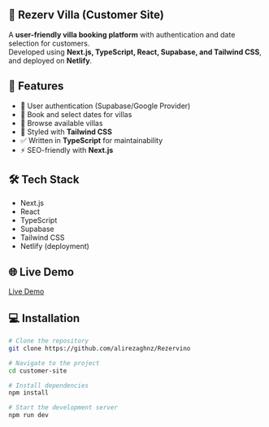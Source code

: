 

## 📝 **Rezerv Villa (Customer Site)**  



A **user-friendly villa booking platform** with authentication and date selection for customers.  
Developed using **Next.js, TypeScript, React, Supabase, and Tailwind CSS**, and deployed on **Netlify**.

## 🚀 Features
- 🔑 User authentication (Supabase/Google Provider)
- 📅 Book and select dates for villas
- 🏡 Browse available villas
- 🎨 Styled with **Tailwind CSS**
- ✅ Written in **TypeScript** for maintainability
- ⚡ SEO-friendly with **Next.js**

## 🛠 Tech Stack
- Next.js
- React
- TypeScript
- Supabase
- Tailwind CSS
- Netlify (deployment)

## 🌐 Live Demo
[Live Demo](https://your-live-demo-link.netlify.app)

## 💻 Installation
```bash
# Clone the repository
git clone https://github.com/alirezaghnz/Rezervino

# Navigate to the project
cd customer-site

# Install dependencies
npm install

# Start the development server
npm run dev
